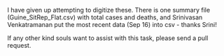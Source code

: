 I have given up attempting to digitize these. There is one summary file (Guine_SitRep_Flat.csv) with total cases and deaths, and Srinivasan Venkatramanan put the most recent data (Sep 16) into csv - thanks Srini!

If any other kind souls want to assist with this task, please send a pull request.
